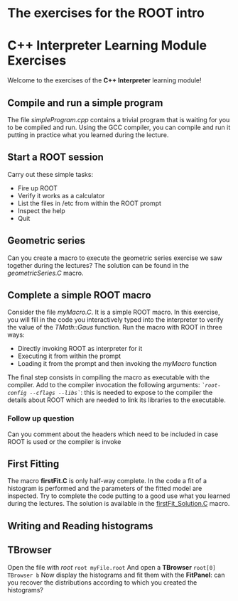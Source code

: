 # The exercises for the ROOT intro

# C++ Interpreter Learning Module Exercises
Welcome to the exercises of the **C++ Interpreter** learning module!

## Compile and run a simple program
The file *simpleProgram.cpp* contains a trivial program that is waiting for you
to be compiled and run. Using the GCC compiler, you can compile and run it
putting in practice what you learned during the lecture.

## Start a ROOT session
Carry out these simple tasks:
 - Fire up ROOT
 - Verify it works as a calculator
 - List the files in /etc from within the ROOT prompt
 - Inspect the help
 - Quit

## Geometric series
Can you create a macro to execute the geometric series exercise we saw together during the lectures?
The solution can be found in the *geometricSeries.C* macro.

## Complete a simple ROOT macro
Consider the file *myMacro.C*. It is a simple ROOT macro. In this exercise, you
will fill in the code you interactively typed into the interpreter to verify the
value of the *TMath::Gaus* function.
Run the macro with ROOT in three ways:
- Directly invoking ROOT as interpreter for it
- Executing it from within the prompt
- Loading it from the prompt and then invoking the *myMacro* function

The final step consists in compiling the macro as executable with the compiler.
Add to the compiler invocation the following arguments: *`` `root-config --cflags --libs` ``*:
this is needed to expose to the compiler the details about ROOT which are needed
to link its libraries to the executable.
### Follow up question
Can you comment about the headers which need to be included in case ROOT is used
or the compiler is invoke





## First Fitting 
The macro **firstFit.C** is only half-way complete. In the code a fit of a histogram is performed
and the parameters of the fitted model are inspected.
Try to complete the code putting to a good use what you learned during the lectures.
The solution is available in the [firstFit_Solution.C](firstFit_Solution.C) macro.

## Writing and Reading histograms


## TBrowser
Open the file with *root*
```root myFile.root```
And open a **TBrowser**
```root[0] TBrowser b```
Now display the histograms and fit them with the **FitPanel**: can you recover the distributions according to which you created the histograms?
